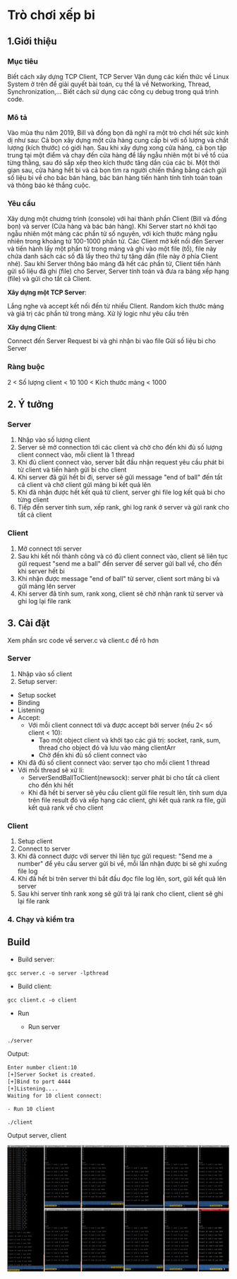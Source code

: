 # Trò chơi xếp bi

## 1.Giới thiệu
### Mục tiêu

Biết cách xây dựng TCP Client, TCP Server
Vận dụng các kiến thức về Linux System ở trên để giải quyết bài toán, cụ thể là về Networking, Thread, Synchronization,...
Biết cách sử dụng các công cụ debug trong quá trình code.

### Mô tả

Vào mùa thu năm 2019, Bill và đồng bọn đã nghĩ ra một trò chơi hết sức kinh dị như sau: Cả bọn xây dựng một cửa hàng cung cấp bi với số lượng và chất lượng (kích thước) có giới hạn. Sau khi xây dựng xong cửa hàng, cả bọn tập trung tại một điểm và chạy đến cửa hàng để lấy ngẫu nhiên một bi về tổ của từng thằng, sau đó sắp xếp theo kích thước tăng dần của các bi. Một thời gian sau, cửa hàng hết bi và cả bọn tìm ra người chiến thắng bằng cách gửi số liệu bi về cho bác bán hàng, bác bán hàng tiến hành tính tính toán toán và thông báo kẻ thắng cuộc.

### Yêu cầu

Xây dựng một chương trình (console) với hai thành phần Client (Bill và đồng bọn) và server (Cửa hàng và bác bán hàng). Khi Server start nó khởi tạo ngẫu nhiên một mảng các phần tử số nguyên, với kích thước mảng ngẫu nhiên trong khoảng từ 100-1000 phần tử. Các Client mở kết nối đến Server và tiến hành lấy một phần tử trong mảng và ghi vào một file (tổ), file này chứa danh sách các số đã lấy theo thứ tự tăng dần (file này ở phía Client nhé). Sau khi Server thông báo mảng đã hết các phần tử, Client tiến hành gửi số liệu đã ghi (file) cho Server, Server tính toán và đưa ra bảng xếp hạng (file) và gửi cho tất cả Client.

**Xây dựng một TCP Server**:

Lắng nghe và accept kết nối đến từ nhiều Client.
Random kích thước mảng và giá trị các phần tử trong mảng.
Xử lý logic như yêu cầu trên

**Xây dựng Client**:

Connect đến Server
Request bi và ghi nhận bi vào file
Gửi số liệu bi cho Server

### Ràng buộc

2 < Số lượng client < 10
100 < Kích thước mảng < 1000

## 2. Ý tưởng
### Server
1. Nhập vào số lượng client
2. Server sẽ mở connection tới các client và chờ cho đến khi đủ số lượng client connect vào, mỗi client là 1 thread
3. Khi đủ client connect vào, server bắt đầu nhận request yêu cầu phát bi từ client và tiến hành gửi bi cho client
4. Khi server đã gửi hết bi đi, server sẽ gửi message "end of ball" đến tất cả client và chờ client gửi mảng bi kết quả lên
5. Khi đã nhận được hết kết quả từ client, server ghi file log kết quả bi cho từng client
6. Tiếp đến server tính sum, xếp rank, ghi log rank ở server và gửi rank cho tất cả client

### Client
1. Mở connect tới server
2. Sau khi kết nối thành công và có đủ client connect vào, client sẽ liên tục gửi request "send me a ball" đến server để server gửi ball về, cho đến khi server hết bi
3. Khi nhận được message "end of ball" từ server, client sort mảng bi và gửi mảng lên server
4. Khi server đã tính sum, rank xong, client sẽ chờ nhận rank từ server và ghi log lại file rank
   
## 3. Cài đặt
Xem phần src code về server.c và client.c để rõ hơn
### Server
1. Nhập vào số client
2. Setup server:
- Setup socket
- Binding
- Listening
- Accept:
  - Với mỗi client connect tới và được accept bởi server (nếu 2< số client < 10):
    - Tạo một object client và khởi tạo các giá trị: socket, rank, sum, thread cho object đó và lưu vào mảng clientArr
    - Chờ đến khi đủ số client connect vào
- Khi đã đủ số client connect vào: server tạo cho mỗi client 1 thread
- Với mỗi thread sẽ xử lí:
  - ServerSendBallToClient(newsock): server phát bi cho tất cả client cho đến khi hết
  - Khi đã hết bi server sẽ yêu cầu client gửi file result lên, tính sum dựa trên file result đó và xếp hạng các client, ghi kết quả rank ra file, gửi kết quả rank về cho client

### Client
1. Setup client
2. Connect to server
3. Khi đã connect được với server thì liên tục gửi request: "Send me a number" để yêu cầu server gửi bi về, mỗi lần nhận được bi sẽ ghi xuống file log
4. Khi đã hết bi trên server thì bắt đầu đọc file log lên, sort, gửi kết quả lên server
5. Sau khi server tính rank xong sẽ gửi trả lại rank cho client, client sẽ ghi lại file rank

### 4. Chạy và kiểm tra
## Build
- Build server:

```
gcc server.c -o server -lpthread
```

- Build client:
  
```
gcc client.c -o client
```

- Run

	- Run server
```
./server
```

Output:

```
Enter number client:10
[+]Server Socket is created.
[+]Bind to port 4444
[+]Listening....
Waiting for 10 client connect:
```

	- Run 10 client

```
./client
```

Output server, client

![](../../capture-screen/cap24.png)
